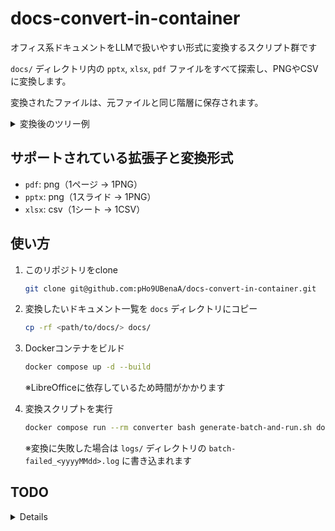 # docs-convert-in-container

オフィス系ドキュメントをLLMで扱いやすい形式に変換するスクリプト群です

`docs/` ディレクトリ内の `pptx`, `xlsx`, `pdf` ファイルをすべて探索し、PNGやCSVに変換します。

変換されたファイルは、元ファイルと同じ階層に保存されます。
<details>

<summary>変換後のツリー例</summary>

```
docs/
├── presentation.pptx
├── presentation_png/       # presentation.pptxから生成
│   ├── presentation-1.png
│   ├── presentation-2.png
│   └── presentation-3.png
│
├── data.xlsx
├── data_csv/               # data.xlsxから生成
│   ├── data_sheet1.csv
│   └── data_sheet2.csv
│
├── project1/
│   ├── report.pptx
│   ├── report_png/         # report.pptxから生成
│   │   ├── report-1.png
│   │   └── report-2.png
│   │
│   └── analysis.xlsx
│   └── analysis_csv/       # analysis.xlsxから生成
│       └── analysis_sheet1.csv
│
└── archive/
    ├── old_document.pdf
    └── old_document_png/   # old_document.pdfから生成
        ├── old_document-1.png
        └── old_document-2.png
```

</details>

## サポートされている拡張子と変換形式
- `pdf`: png（1ページ -> 1PNG）
- `pptx`: png（1スライド -> 1PNG）
- `xlsx`: csv（1シート -> 1CSV）

## 使い方

1. このリポジトリをclone
   ```bash
   git clone git@github.com:pHo9UBenaA/docs-convert-in-container.git
   ```

2. 変換したいドキュメント一覧を `docs` ディレクトリにコピー
   ```bash
   cp -rf <path/to/docs/> docs/
   ```

3. Dockerコンテナをビルド
   ```bash
   docker compose up -d --build
   ```
   ※LibreOfficeに依存しているため時間がかかります

4. 変換スクリプトを実行
   ```bash
   docker compose run --rm converter bash generate-batch-and-run.sh docs/
   ```
   ※変換に失敗した場合は `logs/` ディレクトリの `batch-failed_<yyyyMMdd>.log` に書き込まれます

## TODO

<details>

- ワークフローを整える
- `xls`等の拡張子をサポート
- Pythonスクリプトに移行

</details>
